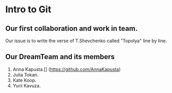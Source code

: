 # Intro to Git

## Our first collaboration and work in team.

Our issue is to write the verse of T.Shevchenko called "Topolya" line by line.

## Our DreamTeam and its members
1. Anna Kapusta.[] (https://github.com/AnnaKapusta)
2. Julia Tokan.
3. Kate Koop.
4. Yurii Kavuza.
